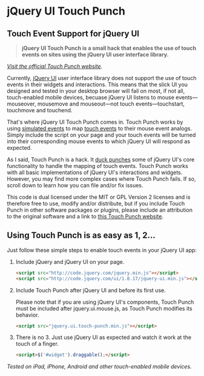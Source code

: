 # jQuery UI Touch Punch## Touch Event Support for jQuery UI> **jQuery UI Touch Punch is a small hack that enables the use of touch events on sites using the jQuery UI user interface library.**_[Visit the official Touch Punch website](http://touchpunch.furf.com)._Currently, [jQuery UI](http://jqueryui.com/) user interface library does not support the use of touch events in their widgets and interactions. This means that the slick UI you designed and tested in your desktop browser will fail on most, if not all, touch-enabled mobile devices, becuase jQuery UI listens to mouse events—mouseover, mousemove and mouseout—not touch events—touchstart, touchmove and touchend.That's where jQuery UI Touch Punch comes in. Touch Punch works by using [simulated events](https://developer.mozilla.org/en/DOM/document.createEvent) to map [touch events](http://www.html5rocks.com/en/mobile/touch/) to their mouse event analogs. Simply include the script on your page and your touch events will be turned into their corresponding mouse events to which jQuery UI will respond as expected.As I said, Touch Punch is a hack. It [duck punches](http://en.wikipedia.org/wiki/Monkey_patch) some of jQuery UI's core functionality to handle the mapping of touch events. Touch Punch works with all basic implementations of jQuery UI's interactions and widgets. However, you may find more complex cases where Touch Punch fails. If so, scroll down to learn how you can file and/or fix issues.This code is dual licensed under the MIT or GPL Version 2 licenses and is therefore free to use, modify and/or distribute, but if you include Touch Punch in other software packages or plugins, please include an attribution to the original software and a link to [this Touch Punch website](http://touchpunch.furf.com/).## Using Touch Punch is as easy as 1, 2…Just follow these simple steps to enable touch events in your jQuery UI app:1. Include jQuery and jQuery UI on your page.    ```html    <script src="http://code.jquery.com/jquery.min.js"></script>    <script src="http://code.jquery.com/ui/1.8.17/jquery-ui.min.js"></script>    ```2. Include Touch Punch after jQuery UI and before its first use.    Please note that if you are using jQuery UI's components, Touch Punch must be included after jquery.ui.mouse.js, as Touch Punch modifies its behavior.    ```html    <script src="jquery.ui.touch-punch.min.js"></script>    ```3. There is no 3. Just use jQuery UI as expected and watch it work at the touch of a finger.    ```html    <script>$('#widget').draggable();</script>    ```_Tested on iPad, iPhone, Android and other touch-enabled mobile devices._